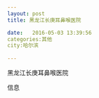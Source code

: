 ```yaml
--- 
layout: post 
title: 黑龙江长庚耳鼻喉医院

date:   2016-05-03 13:39:56 
categories:其他  
city:哈尔滨
  
--- 
```

   
黑龙江长庚耳鼻喉医院

信息


